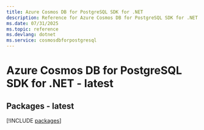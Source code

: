 ```yaml
---
title: Azure Cosmos DB for PostgreSQL SDK for .NET
description: Reference for Azure Cosmos DB for PostgreSQL SDK for .NET
ms.date: 07/31/2025
ms.topic: reference
ms.devlang: dotnet
ms.service: cosmosdbforpostgresql
---
```

# Azure Cosmos DB for PostgreSQL SDK for .NET - latest
## Packages - latest
[!INCLUDE [packages](cosmos-db-for-postgresql-index.md)]